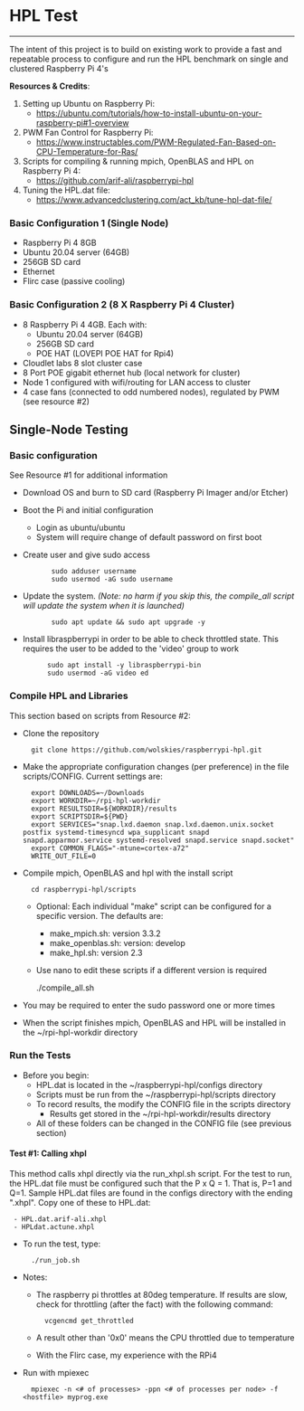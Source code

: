 # HPL Test 
---
The intent of this project is to build on existing work to provide a fast and repeatable process  to configure and run the HPL benchmark on single and clustered Raspberry Pi 4's 

**Resources & Credits**:

1. Setting up Ubuntu on Raspberry Pi: 
	-  <https://ubuntu.com/tutorials/how-to-install-ubuntu-on-your-raspberry-pi#1-overview>
2. PWM Fan Control for Raspberry Pi:
	- <https://www.instructables.com/PWM-Regulated-Fan-Based-on-CPU-Temperature-for-Ras/>
3. Scripts for compiling & running mpich, OpenBLAS and HPL on Raspberry Pi 4:
	- <https://github.com/arif-ali/raspberrypi-hpl>
4. Tuning the HPL.dat file:
	- <https://www.advancedclustering.com/act_kb/tune-hpl-dat-file/>
	
### Basic Configuration 1 (Single Node)
- Raspberry Pi 4 8GB
- Ubuntu 20.04 server (64GB)
- 256GB SD card
- Ethernet
- Flirc case (passive cooling)

### Basic Configuration 2 (8 X Raspberry Pi 4 Cluster)

- 8 Raspberry Pi 4 4GB. Each with:
	- Ubuntu 20.04 server (64GB)
	- 256GB SD card
	- POE HAT (LOVEPI POE HAT for Rpi4)
- Cloudlet labs 8 slot cluster case
- 8 Port POE gigabit ethernet hub (local network for cluster)
- Node 1 configured with wifi/routing for LAN access to cluster
- 4 case fans (connected to odd numbered nodes), regulated by PWM (see resource #2)


## Single-Node Testing

### Basic configuration
See Resource #1 for additional information

- Download OS and burn to  SD card (Raspberry Pi Imager and/or Etcher)
      
- Boot the Pi and initial configuration
	- Login as ubuntu/ubuntu
	- System will require change of default password on first boot
- Create user and give sudo access
	
             sudo adduser username
             sudo usermod -aG sudo username
             
- Update the system.  *(Note: no harm if you skip this, the compile_all script will update the system when it is launched)*
	
             sudo apt update && sudo apt upgrade -y
             
- Install libraspberrypi in order to be able to check throttled state. This requires the user to be added to the 'video' group to work
	
	        sudo apt install -y libraspberrypi-bin
            sudo usermod -aG video ed
   
### Compile HPL and Libraries

This section based on scripts from Resource #2:

- Clone the repository

        git clone https://github.com/wolskies/raspberrypi-hpl.git
        
- Make the appropriate configuration changes (per preference) in the file scripts/CONFIG. Current settings are:
	
	    export DOWNLOADS=~/Downloads
	    export WORKDIR=~/rpi-hpl-workdir
	    export RESULTSDIR=${WORKDIR}/results
	    export SCRIPTSDIR=${PWD}
	    export SERVICES="snap.lxd.daemon snap.lxd.daemon.unix.socket postfix systemd-timesyncd wpa_supplicant snapd snapd.apparmor.service systemd-resolved snapd.service snapd.socket"
	    export COMMON_FLAGS="-mtune=cortex-a72"
	    WRITE_OUT_FILE=0

- Compile mpich, OpenBLAS and hpl with the install script

        cd raspberrypi-hpl/scripts

	- Optional:  Each individual "make" script can be configured for a specific version. The defaults are:
		- make_mpich.sh: version 3.3.2
		- make_openblas.sh: version: develop
		- make_hpl.sh: version 2.3
	- Use nano to edit these scripts if a different version is required

        ./compile_all.sh
        
- You may be required to enter the sudo password one or more times
- When the script finishes mpich, OpenBLAS and HPL will be installed in the ~/rpi-hpl-workdir directory

### Run the Tests

- Before you begin:
	- HPL.dat is located in the ~/raspberrypi-hpl/configs directory
	- Scripts must be run from the ~/raspberrypi-hpl/scripts directory
	- To record results, the modify the CONFIG file in the scripts directory
		- Results get stored in the ~/rpi-hpl-workdir/results directory
	- All of these folders can be changed in the CONFIG file (see previous section)

#### Test #1: Calling xhpl
This method calls xhpl directly via the run_xhpl.sh script.  For the test to run, the HPL.dat file must be configured such that the P x Q = 1.  That is, P=1 and Q=1.  Sample HPL.dat files are found in the configs directory with the ending ".xhpl". Copy one of these to HPL.dat:

	 - HPL.dat.arif-ali.xhpl
	 - HPLdat.actune.xhpl

- To run the test, type:

        ./run_job.sh
        
- Notes:

	- The raspberry pi throttles at 80deg temperature.  If results are slow, check for throttling (after the fact) with the following command:
	    
	        vcgencmd get_throttled
	
	- A result other than '0x0' means the CPU throttled due to temperature
	- With the Flirc case, my experience with the RPi4 
	      


   
- Run with mpiexec

        mpiexec -n <# of processes> -ppn <# of processes per node> -f <hostfile> myprog.exe


